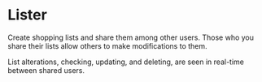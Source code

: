 Lister
======

Create shopping lists and share them among other users. Those who you share their lists allow others to make modifications to them. 

List alterations, checking, updating, and deleting, are seen in real-time between shared users.



